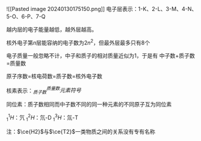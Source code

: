 ![[Pasted image 20240130175150.png]]
电子层表示：1-K、2-L、3-M、4-N、5-O、6-P、7-Q

越内层的电子能量越低，越外层越高。

核外电子第$n$层能容纳的电子数为$2n^2$，但最外层最多只有8个

电子质量一般忽略不计，中子和质子的相对质量近似为1，于是有
中子数+质子数=质量数

原子序数=核电荷数=质子数=核外电子数

核素表示：$^{质量数}_{质子数}{元素符号}$

同位素：质子数相同而中子数不同的同一种元素的不同原子互为同位素

${_{1}^{1}H}$：氕
${_{1}^{2}H}$：氘-D
${_{1}^{3}H}$：氚-T

注：$\ce{H2}$与$\ce{T2}$一类物质之间的关系没有专有名称
   

